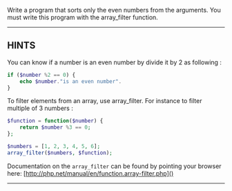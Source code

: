 Write a program that sorts only the even numbers from the arguments.
You must write this program with the array_filter function.

----------------------------------------------------------------------
## HINTS

You can know if a number is an even number by divide it by 2 as following :
```php
if ($number %2 == 0) {
    echo $number."is an even number".
}
```

To filter elements from an array, use array_filter.
For instance to filter multiple of 3 numbers :
```php
$function = function($number) {
    return $number %3 == 0;
};

$numbers = [1, 2, 3, 4, 5, 6];
array_filter($numbers, $function);
```

Documentation on the `array_filter` can be found by pointing your browser here:
  [http://php.net/manual/en/function.array-filter.php]()

----------------------------------------------------------------------
